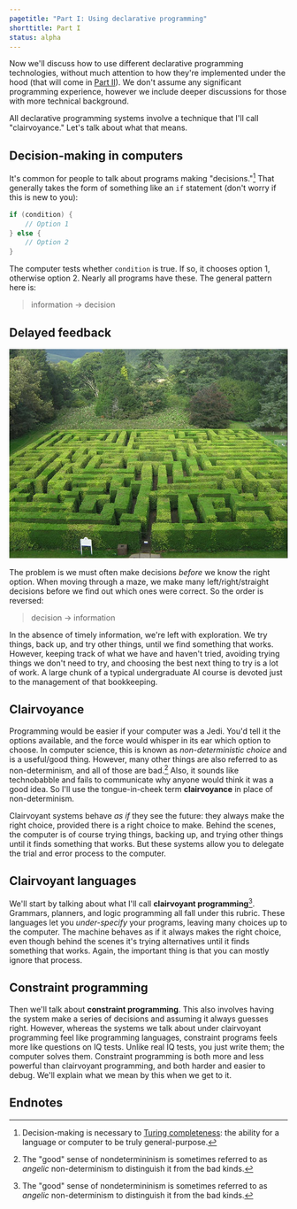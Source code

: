 ```yaml
---
pagetitle: "Part I: Using declarative programming"
shorttitle: Part I
status: alpha
---
```


Now we'll discuss how to use different declarative programming technologies, without much attention to how they're implemented under the hood (that will come in [Part II](part_ii)).  We don't assume any significant programming experience, however we include deeper discussions for those with more technical background.

All declarative programming systems involve a technique that I'll call "clairvoyance."  Let's talk about what that means.

## Decision-making in computers

It's common for people to talk about programs making "decisions."[^1]  That generally takes the form of something like an `if` statement (don't worry if this is new to you):
```C#
if (condition) {
    // Option 1
} else {
    // Option 2
}
```
The computer tests whether `condition` is true.  If so, it chooses option 1, otherwise option 2.  Nearly all programs have these.  The general pattern here is:

> information → decision

## Delayed feedback

![Traquair House Maze, from Wikipedia](Traquair_House_Maze.jpg)

The problem is we must often make decisions *before* we know the right option.  When moving through a maze, we make many left/right/straight decisions before we find out which ones were correct.  So the order is reversed:

> decision → information

In the absence of timely information, we're left with exploration. We try things, back up, and try other things, until we find something that works.  However, keeping track of what we have and haven't tried, avoiding trying things we don't need to try, and choosing the best next thing to try is a lot of work.  A large chunk of a typical undergraduate AI course is devoted just to the management of that bookkeeping.

## Clairvoyance

Programming would be easier if your computer was a Jedi.  You'd tell it the options available, and the force would whisper in its ear which option to choose.  In computer science, this is known as *non-deterministic choice* and is a useful/good thing.  However, many other things are also referred to as non-determinism, and all of those are bad.[^2]  Also, it sounds like technobabble and fails to communicate why anyone would think it was a good idea.  So I'll use the tongue-in-cheek term **clairvoyance** in place of non-determinism.

Clairvoyant systems behave *as if* they see the future: they always make the right choice, provided there is a right choice to make.  Behind the scenes, the computer is of course trying things, backing up, and trying other things until it finds something that works.  But these systems allow you to delegate the trial and error process to the computer.

## Clairvoyant languages

We'll start by talking about what I'll call **clairvoyant programming**[^2].  Grammars, planners, and logic programming all fall under this rubric.  These languages let you *under-specify* your programs, leaving many choices up to the computer.  The machine behaves as if it always makes the right choice, even though behind the scenes it's trying alternatives until it finds something that works.  Again, the important thing is that you can mostly ignore that process.

## Constraint programming

Then we'll talk about **constraint programming**.  This also involves having the system make a series of decisions and assuming it always guesses right.  However, whereas the systems we talk about under clairvoyant programming feel like programming languages, constraint programs feels more like questions on IQ tests.  Unlike real IQ tests, you just write them; the computer solves them.  Constraint programming is both more and less powerful than clairvoyant programming, and both harder and easier to debug.  We'll explain what we mean by this when we get to it.

## Endnotes

[^1]: Decision-making is necessary to [Turing completeness](https://en.wikipedia.org/wiki/Turing_completeness): the ability for a language or computer to be truly general-purpose.

[^2]: The "good" sense of nondetermininism is sometimes referred to as *angelic* non-determinism to distinguish it from the bad kinds.